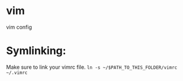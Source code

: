 # vim
vim config

# Symlinking:
Make sure to link your vimrc file.
`ln -s ~/$PATH_TO_THIS_FOLDER/vimrc ~/.vimrc`
